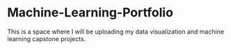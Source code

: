 # Machine-Learning-Portfolio
This is a space where I will be uploading my data visualization and machine learning capstone projects. 
